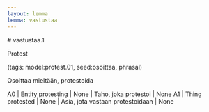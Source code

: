 ```yaml
---
layout: lemma
lemma: vastustaa
---
```


<div class="sense">
# <span class="sensename">vastustaa.1</span>

<span class="description">Protest</span>

(tags: model:protest.01, seed:osoittaa, phrasal)

<span class="description">Osoittaa mieltään, protestoida</span>



A0 | Entity protesting | None | Taho, joka protestoi | None
A1 | Thing protested | None | Asia, jota vastaan protestoidaan | None

</div>


